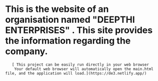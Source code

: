 # This is the website of an organisation named "DEEPTHI ENTERPRISES" . This site provides the information regarding the company.
       [ This project can be easily run directly in your web browser
        Your default web browser will automatically open the main.html file, and the application will load.](https://de3.netlify.app/)
